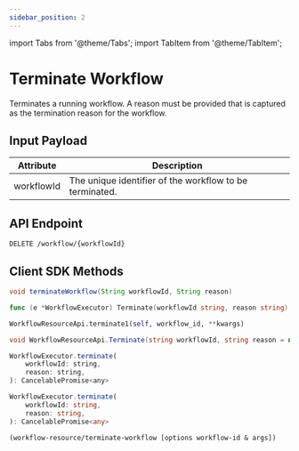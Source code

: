 ```yaml
---
sidebar_position: 2
---
```


import Tabs from '@theme/Tabs';
import TabItem from '@theme/TabItem';

# Terminate Workflow

Terminates a running workflow. A reason must be provided that is captured as the termination reason for the workflow.

## Input Payload

| Attribute | Description | 
| --------- | ----------- | 
| workflowId | The unique identifier of the workflow to be terminated. | 

## API Endpoint
```
DELETE /workflow/{workflowId}
```

## Client SDK Methods

<Tabs>
<TabItem value="Java" label="Java">

```java
void terminateWorkflow(String workflowId, String reason)
```

</TabItem>
<TabItem value="Golang" label="Golang">

```go
func (e *WorkflowExecutor) Terminate(workflowId string, reason string) error
```

</TabItem>
<TabItem value="Python" label="Python">

```python
WorkflowResourceApi.terminate1(self, workflow_id, **kwargs)
```

</TabItem>
<TabItem value="CSharp" label="CSharp">

```csharp
void WorkflowResourceApi.Terminate(string workflowId, string reason = null, bool? triggerFailureWorkflow = null)
```

</TabItem>
<TabItem value="Javascript" label="Javascript">

```javascript
WorkflowExecutor.terminate(
    workflowId: string,
    reason: string,
): CancelablePromise<any>
```

</TabItem>
<TabItem value="Typescript" label="Typescript">

```typescript
WorkflowExecutor.terminate(
    workflowId: string,
    reason: string,
): CancelablePromise<any>
```

</TabItem>
<TabItem value="Clojure" label="Clojure">

```clojure
(workflow-resource/terminate-workflow [options workflow-id & args])
```

</TabItem>
</Tabs>